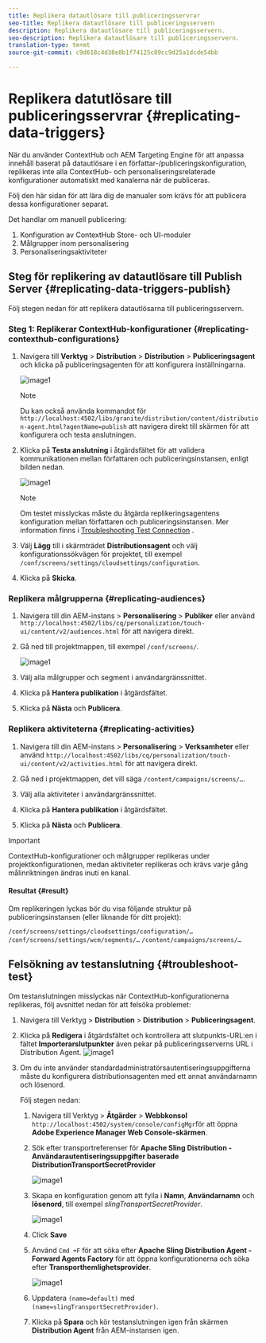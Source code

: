 ```yaml
---
title: Replikera datautlösare till publiceringsservrar
seo-title: Replikera datautlösare till publiceringsservern
description: Replikera datautlösare till publiceringsservern.
seo-description: Replikera datautlösare till publiceringsservern.
translation-type: tm+mt
source-git-commit: c9d618c4d38e8b1f74125c89cc9d25a1dcde54bb

---
```



# Replikera datutlösare till publiceringsservrar {#replicating-data-triggers}

När du använder ContextHub och AEM Targeting Engine för att anpassa innehåll baserat på datautlösare i en författar-/publiceringskonfiguration, replikeras inte alla ContextHub- och personaliseringsrelaterade konfigurationer automatiskt med kanalerna när de publiceras.

Följ den här sidan för att lära dig de manualer som krävs för att publicera dessa konfigurationer separat.

Det handlar om manuell publicering:

1. Konfiguration av ContextHub Store- och UI-moduler
1. Målgrupper inom personalisering
1. Personaliseringsaktiviteter

## Steg för replikering av datautlösare till Publish Server {#replicating-data-triggers-publish}

Följ stegen nedan för att replikera datautlösarna till publiceringsservern.

### Steg 1: Replikerar ContextHub-konfigurationer {#replicating-contexthub-configurations}

1. Navigera till **Verktyg** > **Distribution** > **Distribution** > **Publiceringsagent** och klicka på publiceringsagenten för att konfigurera inställningarna.

   ![image1](/help/user-guide/assets/replicating-triggers/replicating-triggers1.png)

   >[!Note]
   >Du kan också använda kommandot för `http://localhost:4502/libs/granite/distribution/content/distribution-agent.html?agentName=publish` att navigera direkt till skärmen för att konfigurera och testa anslutningen.

1. Klicka på **Testa anslutning** i åtgärdsfältet för att validera kommunikationen mellan författaren och publiceringsinstansen, enligt bilden nedan.

   ![image1](/help/user-guide/assets/replicating-triggers/replicating-triggers2.png)

   >[!Note]
   >Om testet misslyckas måste du åtgärda replikeringsagentens konfiguration mellan författaren och publiceringsinstansen. Mer information finns i [Troubleshooting Test Connection](/help/user-guide/replicating-data-triggers.md#troubleshoot-test) .

1. Välj **Lägg** till i skärmträdet **Distributionsagent** och välj konfigurationssökvägen för projektet, till exempel `/conf/screens/settings/cloudsettings/configuration`.

1. Klicka på **Skicka**.

### Replikera målgrupperna {#replicating-audiences}

1. Navigera till din AEM-instans > **Personalisering** > **Publiker** eller använd `http://localhost:4502/libs/cq/personalization/touch-ui/content/v2/audiences.html` för att navigera direkt.

1. Gå ned till projektmappen, till exempel `/conf/screens/`.

   ![image1](/help/user-guide/assets/replicating-triggers/replicating-triggers10.png)

1. Välj alla målgrupper och segment i användargränssnittet.

1. Klicka på **Hantera publikation** i åtgärdsfältet.

1. Klicka på **Nästa** och **Publicera**.

### Replikera aktiviteterna {#replicating-activities}

1. Navigera till din AEM-instans > **Personalisering** > **Verksamheter** eller använd `http://localhost:4502/libs/cq/personalization/touch-ui/content/v2/activities.html` för att navigera direkt.

1. Gå ned i projektmappen, det vill säga `/content/campaigns/screens/…`.

1. Välj alla aktiviteter i användargränssnittet.

1. Klicka på **Hantera publikation** i åtgärdsfältet.

1. Klicka på **Nästa** och **Publicera**.

>[!IMPORTANT]
>
>ContextHub-konfigurationer och målgrupper replikeras under projektkonfigurationen, medan aktiviteter replikeras och krävs varje gång målinriktningen ändras inuti en kanal.

#### Resultat {#result}

Om replikeringen lyckas bör du visa följande struktur på publiceringsinstansen (eller liknande för ditt projekt):

`/conf/screens/settings/cloudsettings/configuration/…`
`/conf/screens/settings/wcm/segments/…`
`/content/campaigns/screens/…`

## Felsökning av testanslutning {#troubleshoot-test}

Om testanslutningen misslyckas när ContextHub-konfigurationerna replikeras, följ avsnittet nedan för att felsöka problemet:

1. Navigera till Verktyg > **Distribution** > **Distribution** > **Publiceringsagent**.

1. Klicka på **Redigera** i åtgärdsfältet och kontrollera att slutpunkts-URL:en i fältet **Importerarslutpunkter** även pekar på publiceringsserverns URL i Distribution Agent.
   ![image1](/help/user-guide/assets/replicating-triggers/replicating-triggers9.png)

1. Om du inte använder standardadministratörsautentiseringsuppgifterna måste du konfigurera distributionsagenten med ett annat användarnamn och lösenord.

   Följ stegen nedan:

   1. Navigera till Verktyg > **Åtgärder** > **Webbkonsol** `http://localhost:4502/system/console/configMgr`för att öppna **Adobe Experience Manager Web Console-skärmen**.
   1. Sök efter transportreferenser för **Apache Sling Distribution - Användarautentiseringsuppgifter baserade DistributionTransportSecretProvider**

      ![image1](/help/user-guide/assets/replicating-triggers/replicating-triggers6.png)

   1. Skapa en konfiguration genom att fylla i **Namn**, **Användarnamn** och **lösenord**, till exempel *slingTransportSecretProvider*.

      ![image1](/help/user-guide/assets/replicating-triggers/replicating-triggers7.png)

   1. Click **Save**
   1. Använd `Cmd +F` för att söka efter **Apache Sling Distribution Agent - Forward Agents Factory** för att öppna konfigurationerna och söka efter **Transporthemlighetsprovider**.

      ![image1](/help/user-guide/assets/replicating-triggers/replicating-triggers8.png)

   1. Uppdatera `(name=default)` med `(name=slingTransportSecretProvider)`.
   1. Klicka på **Spara** och kör testanslutningen igen från skärmen **Distribution Agent** från AEM-instansen igen.
